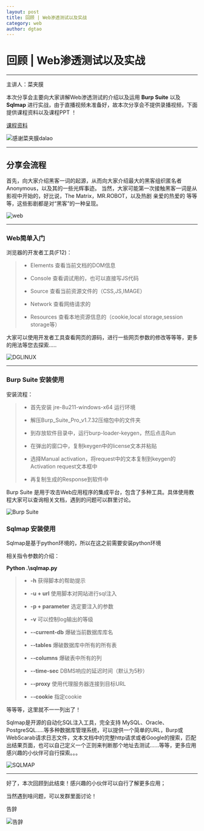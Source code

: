 ```yaml
---
layout: post
title: 回顾 | Web渗透测试以及实战
category: web 
author: dgtao
---
```




# 回顾 | Web渗透测试以及实战

---

主讲人：菜夹膜  

  



本次分享会主要向大家讲解Web渗透测试的介绍以及运用 **Burp Suite** 以及 **Sqlmap** 进行实战，由于直播视频未准备好，故本次分享会不提供录播视频，下面提供课程资料以及课程PPT ！



[课程资料](http://pan.dgut.edu.cn/drive/share/open_sharepage/ae4b6c53-2428-4d06-8cc8-eada8886b1e5:bingosoft)

![感谢菜夹膜dalao](/assets/linuxthree/one.jpg)

---

## 分享会流程

首先，向大家介绍黑客一词的起源，从而向大家介绍最大的黑客组织匿名者Anonymous，以及其的一些光辉事迹。 当然，大家可能第一次接触黑客一词是从影视中开始的，好比说，The Matrix，MR.ROBOT，以及热剧 亲爱的热爱的 等等等，这些影剧都是对“黑客”的一种呈现。

![web](/assets/linuxthree/six.png)

---

### Web简单入门

浏览器的开发者工具(F12)：

> - Elements 查看当前文档的DOM信息   
>  
> -  Console 查看调试用的，也可以直接写JS代码  
>  
> - Source 查看当前资源文件的（CSS,JS,IMAGE）  
>  
> - Network 查看网络请求的  
>  
> - Resources 查看本地资源信息的（cookie,local storage,session storage等）  

大家可以使用开发者工具查看网页的源码，进行一些网页参数的修改等等等，更多的用法等您去探索.....

![DGLINUX](/assets/linuxthree/two.png)

---

### Burp Suite 安装使用

安装流程：

>  - 首先安装 jre-8u211-windows-x64 运行环境  
>
>  - 解压Burp_Suite_Pro_v1.7.32压缩包中的文件夹  
>
>  - 到存放软件目录中，运行burp-loader-keygen，然后点击Run   
>
>   - 在弹出的窗口中，复制keygen中的license文本并粘贴  
>
>  - 选择Manual activation，将request中的文本复制到keygen的Activation request文本框中    
>- 再复制生成的Response到软件中  

Burp Suite 是用于攻击Web应用程序的集成平台，包含了多种工具。具体使用教程大家可以查询相关文档，遇到的问题可以群里讨论。

![Burp Suite](/assets/linuxthree/three.png)

### Sqlmap 安装使用

 Sqlmap是基于python环境的，所以在这之前需要安装python环境 

 相关指令参数的介绍：

**Python .\sqlmap.py**

>- **-h**                     获得脚本的帮助提示
>
>  - **-u + url**              使用脚本对网站进行sql注入
>
>- **-p + parameter** 选定要注入的参数
>
>-  **-v**              可以控制log输出的等级
>
>- **--current-db**      爆破当前数据库库名
>
>- **--tables**              爆破数据库中所有的所有表
>
>- **--columns**          爆破表中所有的列
>
>- **--time-sec**          DBMS响应的延迟时间（默认为5秒）
>
>- **--proxy**               使用代理服务器连接到目标URL
>
>- **--cookie**               指定cookie

等等等，这里就不一一列出了！

Sqlmap是开源的自动化SQL注入工具，完全支持 MySQL、Oracle、PostgreSQL.....等多种数据库管理系统，可以提供一个简单的URL，Burp或WebScarab请求日志文件，文本文档中的完整http请求或者Google的搜索，匹配出结果页面，也可以自己定义一个正则来判断那个地址去测试......等等，更多应用感兴趣的小伙伴可自行探索。。。

![SQLMAP](/assets/linuxthree/five.png)

---

好了，本次回顾到此结束！感兴趣的小伙伴可以自行了解更多应用；

当然遇到啥问题，可以发群里面讨论！

告辞

![告辞](/assets/linuxthree/four.gif)